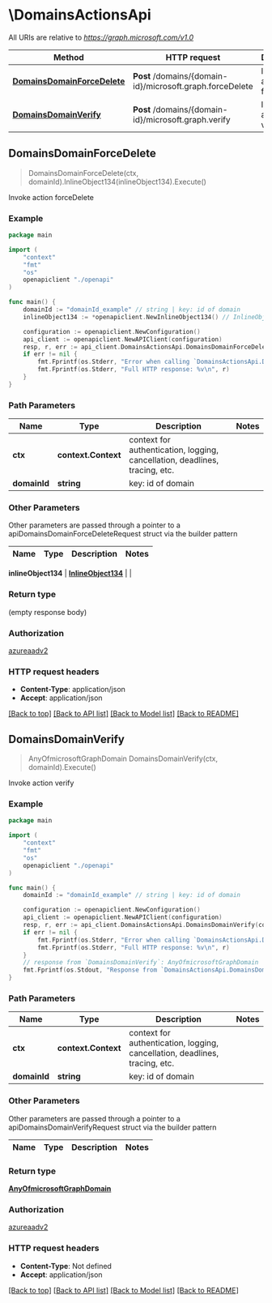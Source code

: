 # \DomainsActionsApi

All URIs are relative to *https://graph.microsoft.com/v1.0*

Method | HTTP request | Description
------------- | ------------- | -------------
[**DomainsDomainForceDelete**](DomainsActionsApi.md#DomainsDomainForceDelete) | **Post** /domains/{domain-id}/microsoft.graph.forceDelete | Invoke action forceDelete
[**DomainsDomainVerify**](DomainsActionsApi.md#DomainsDomainVerify) | **Post** /domains/{domain-id}/microsoft.graph.verify | Invoke action verify



## DomainsDomainForceDelete

> DomainsDomainForceDelete(ctx, domainId).InlineObject134(inlineObject134).Execute()

Invoke action forceDelete

### Example

```go
package main

import (
    "context"
    "fmt"
    "os"
    openapiclient "./openapi"
)

func main() {
    domainId := "domainId_example" // string | key: id of domain
    inlineObject134 := *openapiclient.NewInlineObject134() // InlineObject134 | 

    configuration := openapiclient.NewConfiguration()
    api_client := openapiclient.NewAPIClient(configuration)
    resp, r, err := api_client.DomainsActionsApi.DomainsDomainForceDelete(context.Background(), domainId).InlineObject134(inlineObject134).Execute()
    if err != nil {
        fmt.Fprintf(os.Stderr, "Error when calling `DomainsActionsApi.DomainsDomainForceDelete``: %v\n", err)
        fmt.Fprintf(os.Stderr, "Full HTTP response: %v\n", r)
    }
}
```

### Path Parameters


Name | Type | Description  | Notes
------------- | ------------- | ------------- | -------------
**ctx** | **context.Context** | context for authentication, logging, cancellation, deadlines, tracing, etc.
**domainId** | **string** | key: id of domain | 

### Other Parameters

Other parameters are passed through a pointer to a apiDomainsDomainForceDeleteRequest struct via the builder pattern


Name | Type | Description  | Notes
------------- | ------------- | ------------- | -------------

 **inlineObject134** | [**InlineObject134**](InlineObject134.md) |  | 

### Return type

 (empty response body)

### Authorization

[azureaadv2](../README.md#azureaadv2)

### HTTP request headers

- **Content-Type**: application/json
- **Accept**: application/json

[[Back to top]](#) [[Back to API list]](../README.md#documentation-for-api-endpoints)
[[Back to Model list]](../README.md#documentation-for-models)
[[Back to README]](../README.md)


## DomainsDomainVerify

> AnyOfmicrosoftGraphDomain DomainsDomainVerify(ctx, domainId).Execute()

Invoke action verify

### Example

```go
package main

import (
    "context"
    "fmt"
    "os"
    openapiclient "./openapi"
)

func main() {
    domainId := "domainId_example" // string | key: id of domain

    configuration := openapiclient.NewConfiguration()
    api_client := openapiclient.NewAPIClient(configuration)
    resp, r, err := api_client.DomainsActionsApi.DomainsDomainVerify(context.Background(), domainId).Execute()
    if err != nil {
        fmt.Fprintf(os.Stderr, "Error when calling `DomainsActionsApi.DomainsDomainVerify``: %v\n", err)
        fmt.Fprintf(os.Stderr, "Full HTTP response: %v\n", r)
    }
    // response from `DomainsDomainVerify`: AnyOfmicrosoftGraphDomain
    fmt.Fprintf(os.Stdout, "Response from `DomainsActionsApi.DomainsDomainVerify`: %v\n", resp)
}
```

### Path Parameters


Name | Type | Description  | Notes
------------- | ------------- | ------------- | -------------
**ctx** | **context.Context** | context for authentication, logging, cancellation, deadlines, tracing, etc.
**domainId** | **string** | key: id of domain | 

### Other Parameters

Other parameters are passed through a pointer to a apiDomainsDomainVerifyRequest struct via the builder pattern


Name | Type | Description  | Notes
------------- | ------------- | ------------- | -------------


### Return type

[**AnyOfmicrosoftGraphDomain**](anyOf&lt;microsoft.graph.domain&gt;.md)

### Authorization

[azureaadv2](../README.md#azureaadv2)

### HTTP request headers

- **Content-Type**: Not defined
- **Accept**: application/json

[[Back to top]](#) [[Back to API list]](../README.md#documentation-for-api-endpoints)
[[Back to Model list]](../README.md#documentation-for-models)
[[Back to README]](../README.md)

